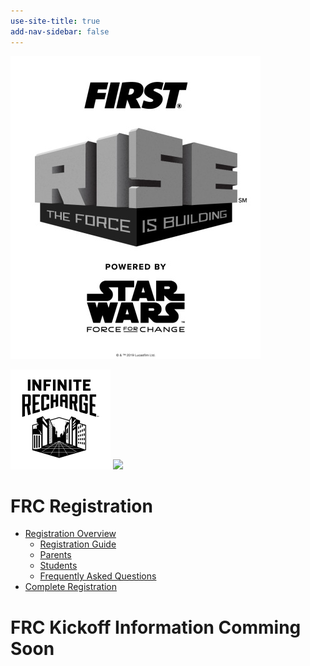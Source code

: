 ```yaml
---
use-site-title: true
add-nav-sidebar: false
---
```


![](/img/FIRST2020.jpg)

![](/img/frc2020.png) ![](/img/frc.png)

# FRC Registration

- [Registration Overview](https://www.firstinspires.org/resource-library/youth-team-member-consent-and-release-form)
  - [Registration Guide](https://www.firstinspires.org/sites/default/files/uploads/resource_library/youth-registration-guide.pdf)
  - [Parents](https://www.firstinspires.org/resource-library/youth-team-member-consent-and-release-form#parents)
  - [Students](https://www.firstinspires.org/resource-library/youth-team-member-consent-and-release-form#students)
  - [Frequently Asked Questions](https://www.firstinspires.org/resource-library/youth-team-member-consent-and-release-form#FAQGeneral)
- [Complete Registration](https://usfirst-1747660.hs-sites.com/cs/c/?cta_guid=c447af17-6067-45d0-a26b-7609ec966490&placement_guid=934203b4-47f5-405d-a7d2-8fa30d0419fa&portal_id=1747660&canon=https%3A%2F%2Fwww.firstinspires.org%2Fresource-library%2Fyouth-team-member-consent-and-release-form&redirect_url=APefjpEhzJLPcE200MopE8RqX-CE1o2vPSDBW_OoVFqczCMeiEjSfcRdMS6Oom59ZgjDYwSTxyjMVmnmsDmzRC5tSFRO8KKbmJaXnCFXVtqn35BEP6qMPfvI8H3Y2vJt9VdQxWcWGxbk&click=0bb344ad-a524-460f-9df9-878bb83814f0&hsutk=c7a000001cd0107a10dc016811b26c78&utm_referrer=https%3A%2F%2Fwww.firstinspires.org%2Frobotics%2Ffrc%2Fkickoff)

# FRC Kickoff Information Comming Soon


